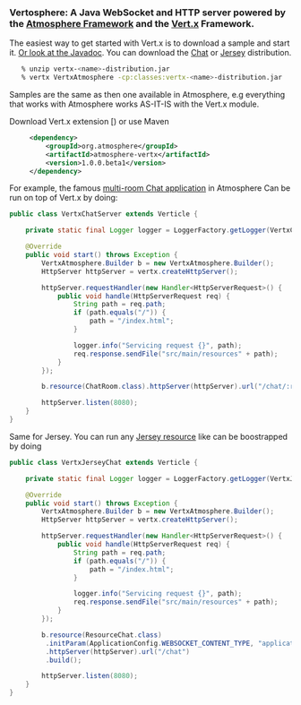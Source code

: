 ### Vertosphere: A Java WebSocket and HTTP server powered by the [Atmosphere Framework](http://github.com/Atmosphere/atmosphere) and the [Vert.x](http://vertx.io/)  Framework.

The easiest way to get started with Vert.x is to download a sample and start it. [Or look at the Javadoc](http://atmosphere.github.io/atmosphere-vertx/apidocs/). You can download the [Chat]() or [Jersey]() distribution.

```bash
   % unzip vertx-<name>-distribution.jar
   % vertx VertxAtmosphere -cp:classes:vertx-<name>-distribution.jar
```

Samples are the same as then one available in Atmosphere, e.g everything that works with Atmosphere works AS-IT-IS with the Vert.x module.

Download Vert.x extension [) or use Maven

```xml
     <dependency>
         <groupId>org.atmosphere</groupId>
         <artifactId>atmosphere-vertx</artifactId>
         <version>1.0.0.beta1</version>
     </dependency>
```
For example, the famous [multi-room Chat application](https://github.com/Atmosphere/atmosphere-vertx/blob/master/samples/chat/src/main/java/org/atmosphere/vertx/samples/chat/ChatRoom.java#L37-L124) in Atmosphere
Can be run on top of Vert.x by doing:
```java
public class VertxChatServer extends Verticle {

    private static final Logger logger = LoggerFactory.getLogger(VertxChatServer.class);

    @Override
    public void start() throws Exception {
        VertxAtmosphere.Builder b = new VertxAtmosphere.Builder();
        HttpServer httpServer = vertx.createHttpServer();

        httpServer.requestHandler(new Handler<HttpServerRequest>() {
            public void handle(HttpServerRequest req) {
                String path = req.path;
                if (path.equals("/")) {
                    path = "/index.html";
                }

                logger.info("Servicing request {}", path);
                req.response.sendFile("src/main/resources" + path);
            }
        });

        b.resource(ChatRoom.class).httpServer(httpServer).url("/chat/:room").build();

        httpServer.listen(8080);
    }
}
```
Same for Jersey. You can run any [Jersey resource](https://github.com/Atmosphere/atmosphere-vertx/blob/master/samples/jersey-chat/src/main/java/org/atmosphere/vertx/samples/chat/ResourceChat.java#L36-L61) like
can be boostrapped by doing
```java
public class VertxJerseyChat extends Verticle {

    private static final Logger logger = LoggerFactory.getLogger(VertxJerseyChat.class);

    @Override
    public void start() throws Exception {
        VertxAtmosphere.Builder b = new VertxAtmosphere.Builder();
        HttpServer httpServer = vertx.createHttpServer();

        httpServer.requestHandler(new Handler<HttpServerRequest>() {
            public void handle(HttpServerRequest req) {
                String path = req.path;
                if (path.equals("/")) {
                    path = "/index.html";
                }

                logger.info("Servicing request {}", path);
                req.response.sendFile("src/main/resources" + path);
            }
        });

        b.resource(ResourceChat.class)
         .initParam(ApplicationConfig.WEBSOCKET_CONTENT_TYPE, "application/json")
         .httpServer(httpServer).url("/chat")
         .build();

        httpServer.listen(8080);
    }
}
```